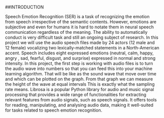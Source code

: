 ##INTRODUCTION

Speech Emotion Recognition (SER) is a task of recognizing the emotion from speech irrespective of the semantic contents. However, emotions are subjective and even for humans it is hard to notate them in neural speech communication regardless of the meaning. The ability to automatically conduct is very difficult task and still an ongoing subject of research. In this project we will use the audio speech files made by 24 actors (12 male and 12 female) vocalizing two lexically-matched statements in a North-American accent. Speech includes eight expressed emotions (neutral, calm, happy, angry , sad, fearful, disgust, and surprise) expressed in normal and strong intensity. In this project, the first step is working with audio files is to turn the audio wave into numbers so that you can feed this into your machine learning algorithm. That will be like as the sound wave that move over time and which can be plotted on the graph. From that graph we can measure the height of the wave at equal intervals This is exactly what the sampling rate means.
Librosa is a popular Python library for audio and music signal processing that provides a wide range of functionalities for extracting relevant features from audio signals, such as speech signals. It offers tools for reading, manipulating, and analysing audio data, making it well-suited for tasks related to speech emotion recognition.
